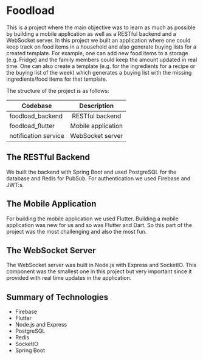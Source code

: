 # Foodload
This is a project where the main objective was to learn as much as possible by building a mobile application as well as a RESTful backend and a WebSocket server. In this project we built an application where one could keep track on food items in a household and also generate buying lists for a created template. For example, one can add new food items to a storage (e.g. Fridge) and the family members could keep the amount updated in real time. One can also create a template (e.g. for the ingredients for a recipe or the buying list of the week) which generates a buying list with the missing ingredients/food items for that template.

The structure of the project is as follows:

| Codebase              | Description        
| --------------------- |:-------------------:|
| foodload_backend      | RESTful backend     |
| foodload_flutter      | Mobile application  |
| notification service  | WebSocket server    |

## The RESTful Backend
We built the backend with Spring Boot and used PostgreSQL for the database and Redis for PubSub. For authentication we used Firebase and JWT:s.

## The Mobile Application
For building the mobile application we used Flutter. Building a mobile application was new for us and so was Flutter and Dart. So this part of the project was the most challenging and also the most fun.

## The WebSocket Server
The WebSocket server was built in Node.js with Express and SocketIO. This component was the smallest one in this project but very important since it provided with real time updates in the application.

## Summary of Technologies
* Firebase
* Flutter
* Node.js and Express
* PostgreSQL
* Redis
* SocketIO
* Spring Boot
